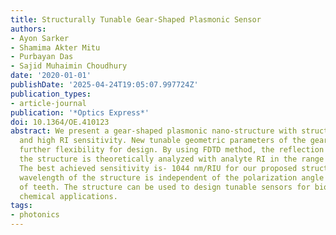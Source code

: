```yaml
---
title: Structurally Tunable Gear-Shaped Plasmonic Sensor
authors:
- Ayon Sarker
- Shamima Akter Mitu
- Purbayan Das
- Sajid Muhaimin Choudhury
date: '2020-01-01'
publishDate: '2025-04-24T19:05:07.997724Z'
publication_types:
- article-journal
publication: '*Optics Express*'
doi: 10.1364/OE.410123
abstract: We present a gear-shaped plasmonic nano-structure with structural tunability
  and high RI sensitivity. New tunable geometric parameters of the gear-tooth give
  further flexibility for design. By using FDTD method, the reflection spectrum of
  the structure is theoretically analyzed with analyte RI in the range of 1.0 to 1.44.
  The best achieved sensitivity is- 1044 nm/RIU for our proposed structure. The resonance
  wavelength of the structure is independent of the polarization angle for large number
  of teeth. The structure can be used to design tunable sensors for biomedical and
  chemical applications.
tags:
- photonics
---
```

